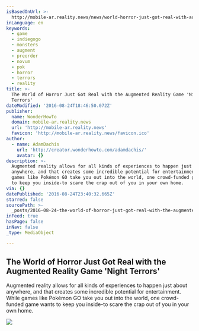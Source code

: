 ```yaml
---
isBasedOnUrl: >-
  http://mobile-ar.reality.news/news/world-horror-just-got-real-with-augmented-reality-game-night-terrors-0173173/
inLanguage: en
keywords:
  - game
  - indiegogo
  - monsters
  - augment
  - preorder
  - novum
  - pok
  - horror
  - terrors
  - reality
title: >-
  The World of Horror Just Got Real with the Augmented Reality Game 'Night
  Terrors'
dateModified: '2016-08-24T18:46:50.072Z'
publisher:
  name: WonderHowTo
  domain: mobile-ar.reality.news
  url: 'http://mobile-ar.reality.news'
  favicon: 'http://mobile-ar.reality.news/favicon.ico'
author:
  - name: AdamDachis
    url: 'http://creator.wonderhowto.com/adamdachis/'
    avatar: {}
description: >-
  Augmented reality allows for all kinds of experiences to happen just about
  anywhere, and that creates some incredible potential for entertainment. While
  games like Pokémon GO take you out into the world, one crowd-funded game wants
  to keep you inside-to scare the crap out of you in your own home.
via: {}
datePublished: '2016-08-24T23:40:32.665Z'
starred: false
sourcePath: >-
  _posts/2016-08-24-the-world-of-horror-just-got-real-with-the-augmented-reality.md
inFeed: true
hasPage: false
inNav: false
_type: MediaObject

---
```

<article style=""><h1>The World of Horror Just Got Real with the Augmented Reality Game 'Night Terrors'</h1><p>Augmented reality allows for all kinds of experiences to happen just about anywhere, and that creates some incredible potential for entertainment. While games like Pokémon GO take you out into the world, one crowd-funded game wants to keep you inside-to scare the crap out of you in your own home.</p><img src="http://img.reality.news/img/15/22/63607471864612/0/world-horror-just-got-real-with-augmented-reality-game-night-terrors.1280x600.jpg" /></article>